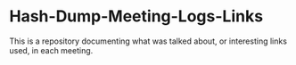 # Hash-Dump-Meeting-Logs-Links
This is a repository documenting what was talked about, or interesting links used, in each meeting.
